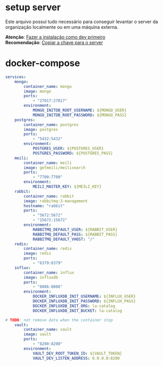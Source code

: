 # setup server
Este arquivo possui tudo necessário para conseguir levantar o server da organização localmente ou em uma máquina externa.  

**Atenção**: [Fazer a instalação como dev primeiro](./INSTALL_DEV.md)  
**Recomendação**: [Copiar a chave para o server](https://askubuntu.com/questions/4830/easiest-way-to-copy-ssh-keys-to-another-machine)  

# docker-compose
```yaml
services:
    mongo:
        container_name: mongo
        image: mongo
        ports:
            - "27017:27017"
        environment:
            MONGO_INITDB_ROOT_USERNAME: ${MONGO_USER}
            MONGO_INITDB_ROOT_PASSWORD: ${MONGO_PASS}
    postgres:
        container_name: postgres
        image: postgres
        ports:
            - "5432:5432"
        environment:
            POSTGRES_USER: ${POSTGRES_USER}
            POSTGRES_PASSWORD: ${POSTGRES_PASS}
    meili:
        container_name: meili
        image: getmeili/meilisearch
        ports:
            - "7700:7700"
        environment:
            MEILI_MASTER_KEY: ${MEILI_KEY}
    rabbit:
        container_name: rabbit
        image: rabbitmq:3-management
        hostname: "rabbit"
        ports:
            - "5672:5672"
            - "15672:15672"
        environment:
            RABBITMQ_DEFAULT_USER: ${RABBIT_USER}
            RABBITMQ_DEFAULT_PASS: ${RABBIT_PASS}
            RABBITMQ_DEFAULT_VHOST: "/"
    redis:
        container_name: redis
        image: redis
        ports:
            - "6379:6379"
    influx:
        container_name: influx
        image: influxdb
        ports:
            - "8086:8086"
        environment:
            DOCKER_INFLUXDB_INIT_USERNAME: ${INFLUX_USER}
            DOCKER_INFLUXDB_INIT_PASSWORD: ${INFLUX_PASS}
            DOCKER_INFLUXDB_INIT_ORG: la-catalog
            DOCKER_INFLUXDB_INIT_BUCKET: la-catalog
```

```yaml
# TODO: not remove data when the container stop
    vault:
        container_name: vault
        image: vault
        ports:
            - "8200:8200"
        environment:
            VAULT_DEV_ROOT_TOKEN_ID: ${VAULT_TOKEN}
            VAULT_DEV_LISTEN_ADDRESS: 0.0.0.0:8200
```
